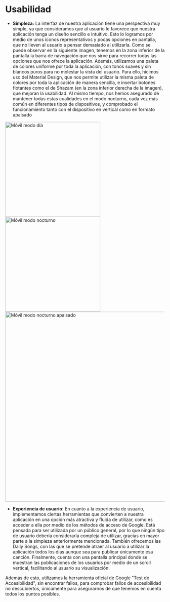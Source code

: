 # Usabilidad
* **Simpleza:** La interfaz de nuestra aplicación tiene una perspectiva muy simple, ya que consideramos que al usuario le favorece que nuestra aplicación tenga un diseño sencillo e intuitivo. Esto lo logramos por medio de unos iconos representativos y pocas opciones en pantalla, que no lleven al usuario a pensar demasiado al utilizarla. Como se puede observar en la siguiente imagen, tenemos en la zona inferior de la pantalla la barra de navegación que nos sirve para recorrer todas las opciones que nos ofrece la aplicación. Además, utilizamos una paleta de colores uniforme por toda la aplicación, con tonos suaves y sin blancos puros para no molestar la vista del usuario. Para ello, hicimos uso del Material Design, que nos permite utilizar la misma paleta de colores por toda la aplicación de manera sencilla, e insertar botones flotantes como el de Shazam (en la zona inferior derecha de la imagen), que mejoran la usabilidad.
Al mismo tiempo, nos hemos asegurado de mantener todas estas cualidades en el modo nocturno, cada vez más común en diferentes tipos de dispositivos, y comprobado el funcionamiento tanto con el dispositivo en vertical como en formato apaisado




<img src="https://github.com/ikergcalvino/SoundShare/assets/90251807/26428c37-70be-4049-a48f-c15ef40b8cf6" alt="Móvil modo día" width="300">

<img src="https://github.com/ikergcalvino/SoundShare/assets/90251807/c45fe0df-cc18-47fd-90f3-e49df4a8df2f" alt="Móvil modo nocturno" width="300">

<img src="https://github.com/ikergcalvino/SoundShare/assets/90251807/a76a888c-a04c-4a7d-bfe0-32488f9f9380" alt="Móvil modo nocturno apaisado" width="600">


* **Experiencia de usuario:** En cuanto a la experiencia de usuario, implementamos ciertas herramientas que convierten a nuestra aplicación en una opción más atractiva y fluida de utilizar, como es acceder a ella por medio de los métodos de acceso de Google. Está pensada para ser utilizada por un público general, por lo que ningún tipo de usuario debería considerarla compleja de utilizar, gracias en mayor parte a la simpleza anteriormente mencionada. También ofrecemos las Daily Songs, con las que se pretende atraer al usuario a utilizar la aplicación todos los días aunque sea para publicar únicamente esa canción. Finalmente, cuenta con una pantalla principal donde se muestran las publicaciones de los usuarios por medio de un scroll vertical, facilitando al usuario su visualización.

Además de esto, utilizamos la herramienta oficial de Google "Test de Accesibilidad", sin encontrar fallos, para comprobar fallos de accesibilidad no descubiertos, únicamente para asegurarnos de que tenemos en cuenta todos los puntos posibles.